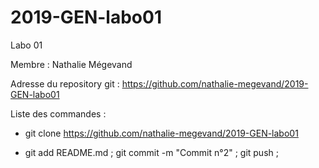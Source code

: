 # 2019-GEN-labo01
Labo 01 


Membre : Nathalie Mégevand

Adresse du repository git : https://github.com/nathalie-megevand/2019-GEN-labo01

Liste des commandes :

- git clone https://github.com/nathalie-megevand/2019-GEN-labo01

- git add README.md ; git commit -m "Commit n°2" ; git push ;


